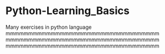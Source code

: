 # Python-Learning_Basics
Many exercises in python language
mmmmmmmmmmmmmmmmmmmmmmmmmmmmmmmmmm
mmmmmmmmmmmmmmmmmmmmmmmmmmmmmmmmmm
mmmmmmmmmmmmmmmmmmmmmmmmmmmmmmmmmm
